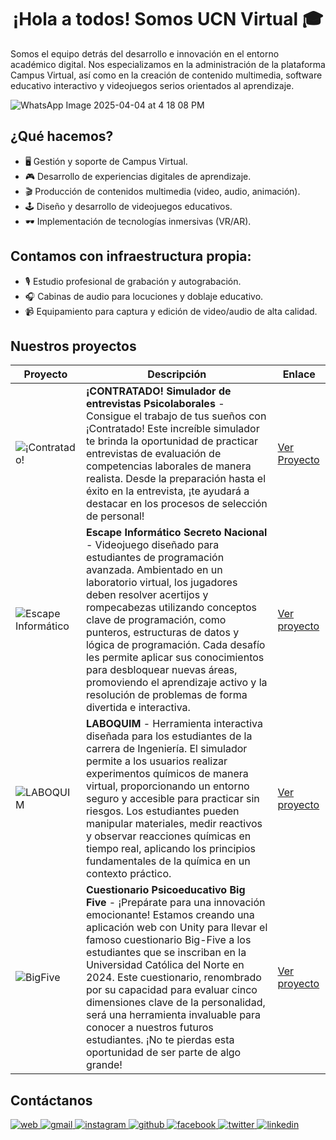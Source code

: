 <h1 align="center">¡Hola a todos! Somos UCN Virtual 🎓 </h1>

Somos el equipo detrás del desarrollo e innovación en el entorno académico digital. Nos especializamos en la administración de la plataforma Campus Virtual, así como en la creación de contenido multimedia, software educativo interactivo y videojuegos serios orientados al aprendizaje.

![WhatsApp Image 2025-04-04 at 4 18 08 PM](https://github.com/user-attachments/assets/a0353618-4ed5-4bfd-b35d-7f3e9b6f78ad)


## ¿Qué hacemos?
- 🖥️ Gestión y soporte de Campus Virtual. 
- 🎮 Desarrollo de experiencias digitales de aprendizaje. 
- 🎬 Producción de contenidos multimedia (video, audio, animación). 
- 🕹️ Diseño y desarrollo de videojuegos educativos.
- 🕶️ Implementación de tecnologías inmersivas (VR/AR).

## Contamos con infraestructura propia:
- 🎙️ Estudio profesional de grabación y autograbación. 
- 🎧 Cabinas de audio para locuciones y doblaje educativo.
- 📹 Equipamiento para captura y edición de video/audio de alta calidad.

## Nuestros proyectos
| Proyecto | Descripción | Enlace |
|----------|-------------|--------|
| ![¡Contratado!](https://github.com/user-attachments/assets/d147d81d-1c31-43f6-9556-5def90e59982) | **¡CONTRATADO! Simulador de entrevistas Psicolaborales** - Consigue el trabajo de tus sueños con ¡Contratado! Este increíble simulador te brinda la oportunidad de practicar entrevistas de evaluación de competencias laborales de manera realista. Desde la preparación hasta el éxito en la entrevista, ¡te ayudará a destacar en los procesos de selección de personal!  | [Ver Proyecto](https://contratado.ucn.cl/) |
| ![Escape Informático](https://github.com/user-attachments/assets/fd52841b-cf11-41c3-943d-3931deed142b) | **Escape Informático Secreto Nacional** - Videojuego diseñado para estudiantes de programación avanzada. Ambientado en un laboratorio virtual, los jugadores deben resolver acertijos y rompecabezas utilizando conceptos clave de programación, como punteros, estructuras de datos y lógica de programación. Cada desafío les permite aplicar sus conocimientos para desbloquear nuevas áreas, promoviendo el aprendizaje activo y la resolución de problemas de forma divertida e interactiva. | [Ver proyecto](https://escapeinformatico.ucn.cl/) |
| ![LABOQUIM](https://github.com/user-attachments/assets/e269afeb-258f-4545-9b1d-063f160e142e) | **LABOQUIM** - Herramienta interactiva diseñada para los estudiantes de la carrera de Ingeniería. El simulador permite a los usuarios realizar experimentos químicos de manera virtual, proporcionando un entorno seguro y accesible para practicar sin riesgos. Los estudiantes pueden manipular materiales, medir reactivos y observar reacciones químicas en tiempo real, aplicando los principios fundamentales de la química en un contexto práctico. | [Ver proyecto](https://laboquim.ucn.cl/) |
| ![BigFive](https://github.com/user-attachments/assets/98f4484f-748b-4d09-bf48-e955ba150242) | **Cuestionario Psicoeducativo Big Five** - ¡Prepárate para una innovación emocionante! Estamos creando una aplicación web con Unity para llevar el famoso cuestionario Big-Five a los estudiantes que se inscriban en la Universidad Católica del Norte en 2024. Este cuestionario, renombrado por su capacidad para evaluar cinco dimensiones clave de la personalidad, será una herramienta invaluable para conocer a nuestros futuros estudiantes. ¡No te pierdas esta oportunidad de ser parte de algo grande! | [Ver proyecto](https://cuestionariopsicoeducativo.ucn.cl/bigfive/) |

## Contáctanos

<a href="https://ucnvirtual.ucn.cl/" target="_blank">
<img src="https://img.shields.io/badge/website-%2300acee.svg?color=4C9BFE&style=for-the-badge&logo=googlechrome&logoColor=white" alt="web" style="margin-bottom: 5px;" />
</a>

<a href="mailto:ucnvirtual@ucn.cl" target="_blank">
<img src="https://img.shields.io/badge/gmail-%2300acee.svg?color=EA4335&style=for-the-badge&logo=gmail&logoColor=white" alt="gmail" style="margin-bottom: 5px;" />
</a>

<a href="https://www.instagram.com/ucnvirtual" target="_blank">
<img src="https://img.shields.io/badge/instagram-%2300acee.svg?color=E4405F&style=for-the-badge&logo=instagram&logoColor=white" alt="instagram" style="margin-bottom: 5px;" />
</a>

<a href="https://github.com/UCNVirtual" target="_blank">
<img src="https://img.shields.io/badge/github-%2300acee.svg?color=181717&style=for-the-badge&logo=github&logoColor=white" alt="github" style="margin-bottom: 5px;" />
</a>

<a href="" target="_blank">
<img src="https://img.shields.io/badge/facebook-%2300acee.svg?color=1877F2&style=for-the-badge&logo=facebook&logoColor=white" alt="facebook" style="margin-bottom: 5px;" />
</a>

<a href="" target="_blank">
<img src="https://img.shields.io/badge/twitter-%2300acee.svg?color=1DA1F2&style=for-the-badge&logo=twitter&logoColor=white" alt="twitter" style="margin-bottom: 5px;" />
</a>

<a href="" target="_blank">
<img src="https://img.shields.io/badge/linkedin-%2300acee.svg?color=0077B5&style=for-the-badge&logo=linkedin&logoColor=white" alt="linkedin" style="margin-bottom: 5px;" />
</a>



